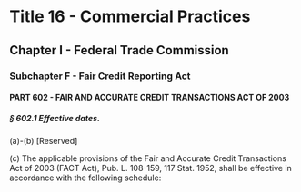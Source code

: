 
# Title 16 - Commercial Practices
## Chapter I - Federal Trade Commission
### Subchapter F - Fair Credit Reporting Act
#### PART 602 - FAIR AND ACCURATE CREDIT TRANSACTIONS ACT OF 2003
##### § 602.1 Effective dates.

(a)-(b) [Reserved]

(c) The applicable provisions of the Fair and Accurate Credit Transactions Act of 2003 (FACT Act), Pub. L. 108-159, 117 Stat. 1952, shall be effective in accordance with the following schedule:
